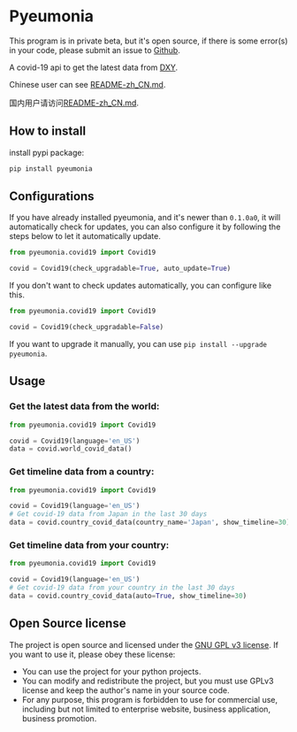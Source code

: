 # Pyeumonia

This program is in private beta, but it's open source, if there is some error(s) in your code, please submit an issue to [Github](https://github.com/senge-studio/pyeumonia/issues).

A covid-19 api to get the latest data from [DXY](https://ncov.dxy.cn/ncovh5/view/pneumonia).

Chinese user can see [README-zh_CN.md](https://github.com/senge-studio/pyeumonia/blob/master/README-zh_CN.md).

国内用户请访问[README-zh_CN.md](https://github.com/senge-studio/pyeumonia/blob/master/README-zh_CN.md).

## How to install

install pypi package:

```bash
pip install pyeumonia
```

## Configurations

If you have already installed pyeumonia, and it's newer than `0.1.0a0`, it will automatically check for updates, you can also configure it by following the steps below to let it automatically update.

```python
from pyeumonia.covid19 import Covid19

covid = Covid19(check_upgradable=True, auto_update=True)
```

If you don't want to check updates automatically, you can configure like this.

```python
from pyeumonia.covid19 import Covid19

covid = Covid19(check_upgradable=False)
```

If you want to upgrade it manually, you can use `pip install --upgrade pyeumonia`.

## Usage

### Get the latest data from the world:

```python
from pyeumonia.covid19 import Covid19

covid = Covid19(language='en_US')
data = covid.world_covid_data()
```

### Get timeline data from a country:

```python
from pyeumonia.covid19 import Covid19

covid = Covid19(language='en_US')
# Get covid-19 data from Japan in the last 30 days
data = covid.country_covid_data(country_name='Japan', show_timeline=30)
```

### Get timeline data from your country:
```python
from pyeumonia.covid19 import Covid19

covid = Covid19(language='en_US')
# Get covid-19 data from your country in the last 30 days
data = covid.country_covid_data(auto=True, show_timeline=30)
```

## Open Source license

The project is open source and licensed under the [GNU GPL v3 license](https://www.gnu.org/licenses/gpl-3.0.txt). If you want to use it, please obey these license:

- You can use the project for your python projects.
- You can modify and redistribute the project, but you must use GPLv3 license and keep the author's name in your source code.
- For any purpose, this program is forbidden to use for commercial use, including but not limited to enterprise website, business application, business promotion.
